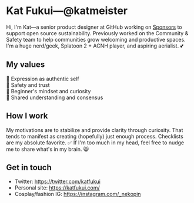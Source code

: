 # Kat Fukui—@katmeister
Hi, I'm Kat—a senior product designer at GitHub working on [Sponsors](https://github.com/sponsors) to support open source sustainability. Previously worked on the Community & Safety team to help communities grow welcoming and productive spaces. I'm a huge nerd/geek, Splatoon 2 + ACNH player, and aspiring aerialist. 💕

## My values
🌟 Expression as authentic self<br>
💖 Safety and trust<br>
🍏 Beginner's mindset and curiosity<br>
🙌 Shared understanding and consensus

## How I work
My motivations are to stabilize and provide clarity through curiosity. That tends to manifest as creating (hopefully) just enough process. Checklists are my absolute favorite. ✅ If I'm too much in my head, feel free to nudge me to share what's in my brain. 😸

## Get in touch
- Twitter: https://twitter.com/katfukui
- Personal site: https://katfukui.com/
- Cosplay/fashion IG: https://instagram.com/_nekopin
